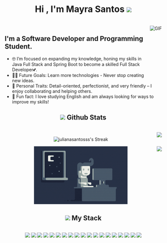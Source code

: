 <!-- Hi Title  -->
<h1 align="center"><b>Hi , I'm Mayra Santos </b><img src="https://media.giphy.com/media/hvRJCLFzcasrR4ia7z/giphy.gif" width="30"></h1><br>
<!-- Presentation  -->

<img align="right" alt="GIF" height="160px" src="https://media.giphy.com/media/du3J3cXyzhj75IOgvA/giphy.gif" />

## I'm a Software Developer and Programming Student.

- 🤓 I’m focused on expanding my knowledge, honing my skills in Java Full Stack and Spring Boot to become a skilled Full Stack Developer💕.
- 💌💨 Future Goals: Learn more technologies - Never stop creating new ideas.
- 🕺 Personal Traits: Detail-oriented, perfectionist, and very friendly – I enjoy collaborating and helping others.
- 🫧 Fun fact: I love studying English and am always looking for ways to improve my skills!

<div align="center">

<!-- Github Stats title  -->
## <img src="https://media.giphy.com/media/iY8CRBdQXODJSCERIr/giphy.gif" width="35"><b> Github Stats </b>
<br>
<!-- Table Most Used Lenguages -->
 <img src="https://github-readme-stats.vercel.app/api/top-langs/?username=julianasantosss&theme=material-palenight&show_icons=true&hide_border=true&layout=compact&title_color=FFEAEA" align="right"/>
 
 <!-- Table Current Strike -->
 ![julianasantosss's Streak](https://github-readme-streak-stats.herokuapp.com/?user=julianasantosss&theme=material-palenight&hide_border=true&ring=e8ced2&fire=e8ced2&currStreakLabel=e8ced2&currStreakNum=FFEAEA&sideLabels=e8ced2&sideNums=FFEAEA&background=2c2b3b)

 
<!-- Image Coding  -->
 <img alt="Night Coding" src="https://raw.githubusercontent.com/AVS1508/AVS1508/master/assets/Night-Coding.gif" />
 <!-- Table Total Commits  -->
  <img src="https://github-readme-stats.vercel.app/api?username=julianasantosss&theme=material-palenight&show_icons=true&hide_border=true&count_private=true&title_color=FFEAEA&icon_color=e8ced2"align="right" /><br>
  
<!-- My Stack Title  -->


## <img src="https://media.giphy.com/media/iY8CRBdQXODJSCERIr/giphy.gif" width="35"><b> My Stack </b>
<br>
<div align="center">
  <img src="https://img.shields.io/badge/-Java-282828?style=for-the-badge&logo=java&logoColor=282828&labelColor=FFEAEA">
  <img src="https://img.shields.io/badge/-JavaScript-282828?style=for-the-badge&logo=javascript&logoColor=282828&labelColor=FFEAEA">
  <img src="https://img.shields.io/badge/-HTML-282828?style=for-the-badge&logo=html5&logoColor=282828&labelColor=FFEAEA">
  <img src="https://img.shields.io/badge/-Spring%20Boot-282828?style=for-the-badge&logo=springboot&logoColor=282828&labelColor=FFEAEA">
  <img src="https://img.shields.io/badge/-Bootstrap-282828?style=for-the-badge&logo=bootstrap&logoColor=282828&labelColor=FFEAEA">
  <img src="https://img.shields.io/badge/-Figma-282828?style=for-the-badge&logo=figma&logoColor=282828&labelColor=FFEAEA">
  <img src="https://img.shields.io/badge/-SQL%20Server-282828?style=for-the-badge&logo=microsoftsqlserver&logoColor=282828&labelColor=FFEAEA">
  <img src="https://img.shields.io/badge/-Oracle-282828?style=for-the-badge&logo=oracle&logoColor=282828&labelColor=FFEAEA">
  <img src="https://img.shields.io/badge/-MySQL-282828?style=for-the-badge&logo=mysql&logoColor=282828&labelColor=FFEAEA">
  <img src="https://img.shields.io/badge/-CSS-282828?style=for-the-badge&logo=css3&logoColor=282828&labelColor=FFEAEA">
  <img src="https://img.shields.io/badge/-Laravel-282828?style=for-the-badge&logo=laravel&logoColor=282828&labelColor=FFEAEA">
  <img src="https://img.shields.io/badge/-GitHub-282828?style=for-the-badge&logo=github&logoColor=282828&labelColor=FFEAEA">
  <img src="https://img.shields.io/badge/-Postman-282828?style=for-the-badge&logo=postman&logoColor=282828&labelColor=FFEAEA">
  <img src="https://img.shields.io/badge/-Soap%20UI-282828?style=for-the-badge&logo=soapui&logoColor=282828&labelColor=FFEAEA">
  <img src="https://img.shields.io/badge/-PHP-282828?style=for-the-badge&logo=php&logoColor=282828&labelColor=FFEAEA">
  <img src="https://img.shields.io/badge/-APIs-282828?style=for-the-badge&logo=api&logoColor=282828&labelColor=FFEAEA">
  <img src="https://img.shields.io/badge/-MySQL%20Workbench-282828?style=for-the-badge&logo=mysql&logoColor=282828&labelColor=FFEAEA">
  <img src="https://img.shields.io/badge/-MVC%2C%20JPA-282828?style=for-the-badge&logo=apachetomcat&logoColor=282828&labelColor=FFEAEA">
  <img src="https://img.shields.io/badge/-JUnit-282828?style=for-the-badge&logo=junit&logoColor=282828&labelColor=FFEAEA">
</div>

